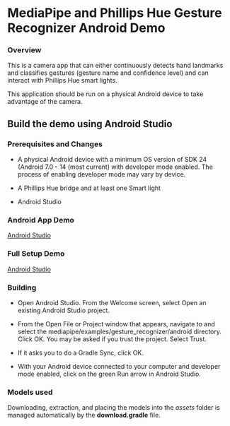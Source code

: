 
# MediaPipe and Phillips Hue Gesture Recognizer Android Demo

### Overview

This is a camera app that can either continuously detects hand landmarks and classifies gestures (gesture name and confidence level) and can interact with Phillips Hue smart lights.

This application should be run on a physical Android device to take advantage of the camera.

## Build the demo using Android Studio

### Prerequisites and Changes

*   A physical Android device with a minimum OS version of SDK 24 (Android 7.0 -
    14 (most current) with developer mode enabled. The process of enabling developer mode
    may vary by device.
    
*   A Phillips Hue bridge and at least one Smart light
*   Android Studio

### Android App Demo
[Android Studio](https://developer.android.com/studio/index.html)


### Full Setup Demo
[Android Studio](https://developer.android.com/studio/index.html)



### Building

*   Open Android Studio. From the Welcome screen, select Open an existing
    Android Studio project.

*   From the Open File or Project window that appears, navigate to and select
    the mediapipe/examples/gesture_recognizer/android directory. Click OK. You may
    be asked if you trust the project. Select Trust.

*   If it asks you to do a Gradle Sync, click OK.

*   With your Android device connected to your computer and developer mode
    enabled, click on the green Run arrow in Android Studio.


### Models used

Downloading, extraction, and placing the models into the *assets* folder is
managed automatically by the **download.gradle** file.
